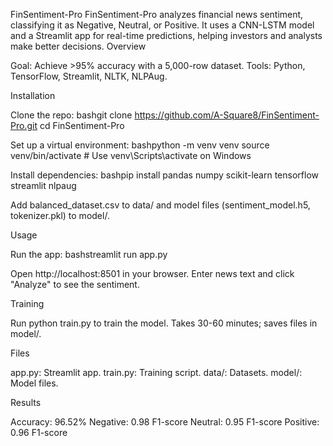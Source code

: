 FinSentiment-Pro
FinSentiment-Pro analyzes financial news sentiment, classifying it as Negative, Neutral, or Positive. It uses a CNN-LSTM model and a Streamlit app for real-time predictions, helping investors and analysts make better decisions.
Overview

Goal: Achieve >95% accuracy with a 5,000-row dataset.
Tools: Python, TensorFlow, Streamlit, NLTK, NLPAug.

Installation

Clone the repo:
bashgit clone https://github.com/A-Square8/FinSentiment-Pro.git
cd FinSentiment-Pro

Set up a virtual environment:
bashpython -m venv venv
source venv/bin/activate  # Use venv\Scripts\activate on Windows

Install dependencies:
bashpip install pandas numpy scikit-learn tensorflow streamlit nlpaug

Add balanced_dataset.csv to data/ and model files (sentiment_model.h5, tokenizer.pkl) to model/.

Usage

Run the app:
bashstreamlit run app.py

Open http://localhost:8501 in your browser.
Enter news text and click "Analyze" to see the sentiment.

Training

Run python train.py to train the model.
Takes 30-60 minutes; saves files in model/.

Files

app.py: Streamlit app.
train.py: Training script.
data/: Datasets.
model/: Model files.

Results

Accuracy: 96.52%
Negative: 0.98 F1-score
Neutral: 0.95 F1-score
Positive: 0.96 F1-score
